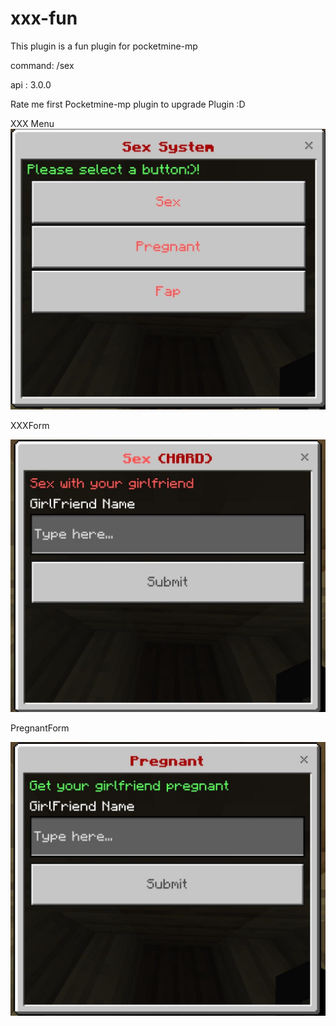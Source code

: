 # xxx-fun
This plugin is a fun plugin for pocketmine-mp


command: /sex

api : 3.0.0 

Rate me first Pocketmine-mp plugin to upgrade Plugin :D



XXX Menu
<img src="/readmescreen/xxxmenu.jpg" alt="Alt text" title="xxxmenu">


XXXForm

<img src="/readmescreen/xxxform.jpg" alt="Alt text" title="xxxform">

PregnantForm

<img src="/readmescreen/pregnantform.jpg" alt="Alt text" title="pregnantform">
